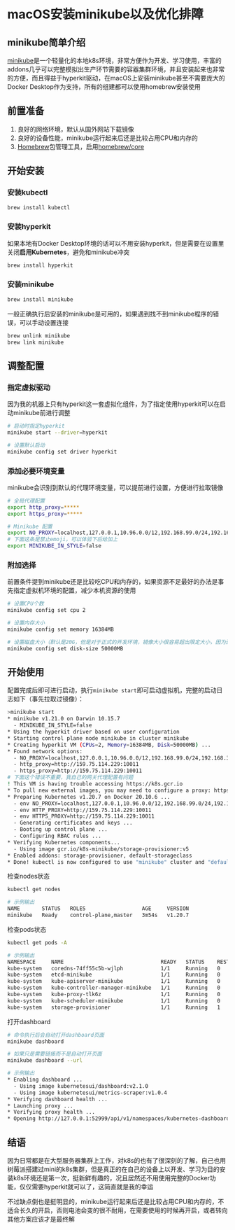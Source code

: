 # macOS安装minikube以及优化排障

## minikube简单介绍

[minikube](https://minikube.sigs.k8s.io)是一个轻量化的本地k8s环境，非常方便作为开发、学习使用，丰富的addons几乎可以完整模拟出生产环节需要的容器集群环境，并且安装起来也非常的方便，而且得益于hyperkit驱动，在macOS上安装minikube甚至不需要庞大的Docker Desktop作为支持，所有的组建都可以使用homebrew安装使用

## 前置准备

1. 良好的网络环境，默认从国外网站下载镜像
2. 良好的设备性能，minikube运行起来后还是比较占用CPU和内存的
3. [Homebrew](https://brew.sh)包管理工具，启用[homebrew/core](https://github.com/Homebrew/homebrew-core)

## 开始安装

### 安装kubectl

```bash
brew install kubectl
```

### 安装hyperkit

如果本地有Docker Desktop环境的话可以不用安装hyperkit，但是需要在设置里关闭**启用Kubernetes**，避免和minikube冲突

```bash
brew install hyperkit
```

### 安装minikube

```bash
brew install minikube
```

一般正确执行后安装的minikube是可用的，如果遇到找不到minikube程序的错误，可以手动设置连接

```bash
brew unlink minikube
brew link minikube
```

## 调整配置

### 指定虚拟驱动

因为我的机器上只有hyperkit这一套虚拟化组件，为了指定使用hyperkit可以在启动minikube前进行调整

```bash
# 启动时指定hyperkit
minikube start --driver=hyperkit

# 设置默认启动
minikube config set driver hyperkit
```
### 添加必要环境变量

minikube会识别到默认的代理环境变量，可以提前进行设置，方便进行拉取镜像

```bash
# 全局代理配置
export http_proxy=*****
export https_proxy=*****

# Minikube 配置
export NO_PROXY=localhost,127.0.0.1,10.96.0.0/12,192.168.99.0/24,192.168.39.0/24,192.168.64.0/24
# 下面这条是禁止emoji，可以体验下后给加上
export MINIKUBE_IN_STYLE=false
```

### 附加选择

前置条件提到minikube还是比较吃CPU和内存的，如果资源不足最好的办法是事先指定虚拟机环境的配置，减少本机资源的使用

```bash
# 设置CPU个数
minikube config set cpu 2

# 设置内存大小
minikube config set memory 16384MB

# 设置磁盘大小（默认是20G，但是对于正式的开发环境，镜像大小很容易超出限定大小，因为还不清楚是否有动态扩容机制，一劳永逸的方法是在创建虚拟机前调整到合适的空间大小）
minikube config set disk-size 50000MB
```

## 开始使用

配置完成后即可进行启动，执行`minikube start`即可启动虚拟机，完整的启动日志如下（事先拉取过镜像）：

```bash
>minikube start
* minikube v1.21.0 on Darwin 10.15.7
  - MINIKUBE_IN_STYLE=false
* Using the hyperkit driver based on user configuration
* Starting control plane node minikube in cluster minikube
* Creating hyperkit VM (CPUs=2, Memory=16384MB, Disk=50000MB) ...
* Found network options:
  - NO_PROXY=localhost,127.0.0.1,10.96.0.0/12,192.168.99.0/24,192.168.39.0/24,192.168.64.0/24
  - http_proxy=http://159.75.114.229:10011
  - https_proxy=http://159.75.114.229:10011
# 下面这个错误不重要，我自己的网关代理配置有问题
! This VM is having trouble accessing https://k8s.gcr.io
* To pull new external images, you may need to configure a proxy: https://minikube.sigs.k8s.io/docs/reference/networking/proxy/
* Preparing Kubernetes v1.20.7 on Docker 20.10.6 ...
  - env NO_PROXY=localhost,127.0.0.1,10.96.0.0/12,192.168.99.0/24,192.168.39.0/24,192.168.64.0/24
  - env HTTP_PROXY=http://159.75.114.229:10011
  - env HTTPS_PROXY=http://159.75.114.229:10011
  - Generating certificates and keys ...
  - Booting up control plane ...
  - Configuring RBAC rules ...
* Verifying Kubernetes components...
  - Using image gcr.io/k8s-minikube/storage-provisioner:v5
* Enabled addons: storage-provisioner, default-storageclass
* Done! kubectl is now configured to use "minikube" cluster and "default" namespace by default
```

检查nodes状态

```bash
kubectl get nodes

# 示例输出
NAME       STATUS   ROLES                  AGE     VERSION
minikube   Ready    control-plane,master   3m54s   v1.20.7
```

检查pods状态

```bash
kubectl get pods -A

# 示例输出
NAMESPACE     NAME                               READY   STATUS    RESTARTS   AGE
kube-system   coredns-74ff55c5b-wjlph            1/1     Running   0          3m51s
kube-system   etcd-minikube                      1/1     Running   0          4m5s
kube-system   kube-apiserver-minikube            1/1     Running   0          4m5s
kube-system   kube-controller-manager-minikube   1/1     Running   0          4m5s
kube-system   kube-proxy-tlk6z                   1/1     Running   0          3m51s
kube-system   kube-scheduler-minikube            1/1     Running   0          4m5s
kube-system   storage-provisioner                1/1     Running   1          4m4s
```

打开dashboard

```bash
# 命令执行后会自动打开dashboard页面
minikube dashboard

# 如果只是需要链接而不是自动打开页面
minikube dashboard --url

# 示例输出
* Enabling dashboard ...
  - Using image kubernetesui/dashboard:v2.1.0
  - Using image kubernetesui/metrics-scraper:v1.0.4
* Verifying dashboard health ...
* Launching proxy ...
* Verifying proxy health ...
* Opening http://127.0.0.1:52999/api/v1/namespaces/kubernetes-dashboard/services/http:kubernetes-dashboard:/proxy/ in your default browser...
```

## 结语

因为日常都是在大型服务器集群上工作，对k8s的也有了很深刻的了解，自己也用树莓派搭建过mini的k8s集群，但是真正的在自己的设备上以开发、学习为目的安装k8s环境还是第一次，挺新鲜有趣的，况且居然还不用使用完整的Docker功能，仅仅需要hyperkit就可以了，这简直就是我的幸运

不过缺点倒也是挺明显的，minikube运行起来后还是比较占用CPU和内存的，不适合长久的开启，否则电池会变的很不耐用，在需要使用的时候再开启，或者转向其他方案应该才是最终解
